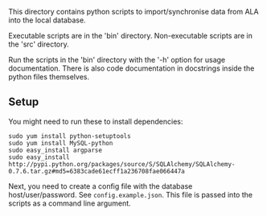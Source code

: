This directory contains python scripts to import/synchronise data from ALA into the local database.

Executable scripts are in the 'bin' directory. Non-executable scripts are in
the 'src' directory.

Run the scripts in the 'bin' directory with the '-h' option for usage documentation. There is also code documentation in docstrings inside the python files themselves.

## Setup ##

You might need to run these to install dependencies:

    sudo yum install python-setuptools
    sudo yum install MySQL-python
    sudo easy_install argparse
    sudo easy_install http://pypi.python.org/packages/source/S/SQLAlchemy/SQLAlchemy-0.7.6.tar.gz#md5=6383cade61ecff1a236708fae066447a

Next, you need to create a config file with the database host/user/password. See `config.example.json`. This file is passed into the scripts as a command line argument.
